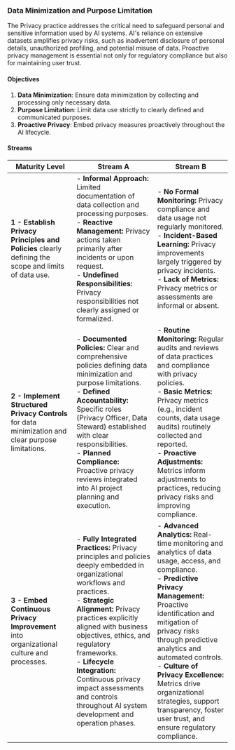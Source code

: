 ### Data Minimization and Purpose Limitation

The Privacy practice addresses the critical need to safeguard personal and sensitive information used by AI systems. AI's reliance on extensive datasets amplifies privacy risks, such as inadvertent disclosure of personal details, unauthorized profiling, and potential misuse of data. Proactive privacy management is essential not only for regulatory compliance but also for maintaining user trust.

#### Objectives

1. **Data Minimization**: Ensure data minimization by collecting and processing only necessary data.
2. **Purpose Limitation**: Limit data use strictly to clearly defined and communicated purposes.
3. **Proactive Privacy**: Embed privacy measures proactively throughout the AI lifecycle.

#### Streams

| Maturity Level                                                                                       | Stream A                                                                                                                                                                                                                                                                                                                                                                                               | Stream B                                                                                                                                                                                                                                                                                                                                                                                                              |
|------------------------------------------------------------------------------------------------------|--------------------------------------------------------------------------------------------------------------------------------------------------------------------------------------------------------------------------------------------------------------------------------------------------------------------------------------------------------------------------------------------------------|-----------------------------------------------------------------------------------------------------------------------------------------------------------------------------------------------------------------------------------------------------------------------------------------------------------------------------------------------------------------------------------------------------------------------|
| **1 - Establish Privacy Principles and Policies** clearly defining the scope and limits of data use. | - **Informal Approach:** Limited documentation of data collection and processing purposes.<br>- **Reactive Management:** Privacy actions taken primarily after incidents or upon request.<br>- **Undefined Responsibilities:** Privacy responsibilities not clearly assigned or formalized.                                                                                                            | - **No Formal Monitoring:** Privacy compliance and data usage not regularly monitored.<br>- **Incident-Based Learning:** Privacy improvements largely triggered by privacy incidents.<br>- **Lack of Metrics:** Privacy metrics or assessments are informal or absent.                                                                                                                                                |
| **2 - Implement Structured Privacy Controls** for data minimization and clear purpose limitations.   | - **Documented Policies:** Clear and comprehensive policies defining data minimization and purpose limitations.<br>- **Defined Accountability:** Specific roles (Privacy Officer, Data Steward) established with clear responsibilities.<br>- **Planned Compliance:** Proactive privacy reviews integrated into AI project planning and execution.                                                     | - **Routine Monitoring:** Regular audits and reviews of data practices and compliance with privacy policies.<br>- **Basic Metrics:** Privacy metrics (e.g., incident counts, data usage audits) routinely collected and reported.<br>- **Proactive Adjustments:** Metrics inform adjustments to practices, reducing privacy risks and improving compliance.                                                           |
| **3 - Embed Continuous Privacy Improvement** into organizational culture and processes.              | - **Fully Integrated Practices:** Privacy principles and policies deeply embedded in organizational workflows and practices.<br>- **Strategic Alignment:** Privacy practices explicitly aligned with business objectives, ethics, and regulatory frameworks.<br>- **Lifecycle Integration:** Continuous privacy impact assessments and controls throughout AI system development and operation phases. | - **Advanced Analytics:** Real-time monitoring and analytics of data usage, access, and compliance.<br>- **Predictive Privacy Management:** Proactive identification and mitigation of privacy risks through predictive analytics and automated controls.<br>- **Culture of Privacy Excellence:** Metrics drive organizational strategies, support transparency, foster user trust, and ensure regulatory compliance. |

